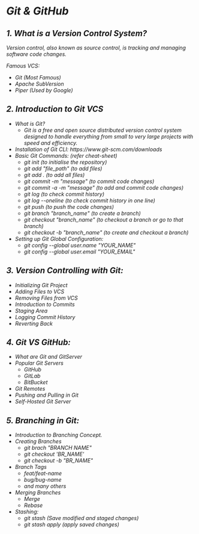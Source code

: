 <i> 

# Git & GitHub

## 1. What is a Version Control System?

 Version control, also known as source control, is tracking and managing software code changes.

Famous VCS:

<ul>
<li>Git (Most Famous) </li>
<li>Apache SubVersion </li>
<li>Piper (Used by Google) </li>
</ul>

## 2. Introduction to Git VCS

<ul>
<li>What is Git?
<ul>
    <li>Git is a free and open source distributed version control system designed to handle everything from small to very large projects with speed and efficiency. 
    </li>
</ul>

 </li>
<li>Installation of Git CLI: <a> https://www.git-scm.com/downloads </a> </li>
<li>Basic Git Commands: (refer cheat-sheet)
<ul> 
<li> git init  (to initialise the repository)</li>
<li> git add "file_path" (to add files) </li>
<li> git add . (to add all files) </li>
<li> git commit -m "message"  (to commit code changes) </li>
<li> git commit -a -m "message"  (to add and commit code changes) </li>
<li> git log   (to check commit history) </li>
<li> git log --oneline (to check commit history in one line) </li>
<li> git push  (to push the code changes) </li>
<li> git branch "branch_name"  (to create a branch) </li>
<li> git checkout "branch_name"  (to checkout a branch or go to that branch) </li>
<li> git checkout -b "branch_name"  (to create and checkout a branch) </li>
</ul>
</li>
<li>Setting up Git Global Configuration:
<ul> 
<li> git config --global user.name "YOUR_NAME" </li>
<li> git config --global user.email "YOUR_EMAIL" </li>
</ul>
</li>
</ul>

## 3. Version Controlling with Git:

<ul>
   <li> Initializing Git Project </li>
   <li> Adding Files to VCS </li> 
   <li> Removing Files from VCS </li> 
   <li> Introduction to Commits </li> 
   <li> Staging Area </li> 
   <li> Logging Commit History </li> 
   <li> Reverting Back </li> 
</ul>


## 4. Git VS GitHub:

<ul>
   <li> What are Git and GitServer </li>
   <li> Popular Git Servers
   <ul>
   <li> GitHub </li>
   <li> GitLab </li> 
   <li>BitBucket </li> 
</ul>
    </li> 
   <li> Git Remotes </li> 
   <li> Pushing and Pulling in Git </li> 
   <li> Self-Hosted Git Server </li> 
</ul>


## 5. Branching in Git:

<ul>
   <li> Introduction to Branching Concept. </li>
   <li> Creating Branches
   <ul>
   <li> git brach "BRANCH NAME" </li>
   <li> git checkout 'BR_NAME' </li> 
   <li> git checkout -b "BR_NAME" </li> 
   
</ul>
</li> 
<li> Branch Tags
   <ul>
   <li> feat/feat-name </li>
   <li> bug/bug-name </li> 
   <li> and many others </li>   
</ul>
</li>  
<li> Merging Branches
   <ul>
   <li> Merge </li>
   <li> Rebase </li>    
</ul>
</li>  
   <li> Stashing:
   <ul>
   <li> git stash (Save modified and staged changes) </li>
   <li> git stash apply (apply saved changes)</li>    
</ul>
</li> 
</ul>

</i>
